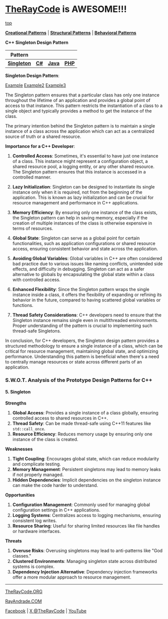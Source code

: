 # [TheRayCode](../../../README.md) is AWESOME!!!

[top](../README.md)

**[Creational Patterns](../README.md)** | **[Structural Patterns](../../Structural/README.md)** | **[Behavioral Patterns](../../Behavioral/README.md)**

**C++ Singleton Design Pattern**

|Pattern|   |   |   |
|---|---|---|---|
|  [**Singleton**](README.md) | [**C#**](../../../Csharp/Creational/Singleton/README.md) | [**Java**](../../../Java/Creational/Singleton/README.md) | [**PHP**](../../../PHP/Creational/Singleton/README.md) |

**Singleton Design Pattern**:

[Example](Example/README.md) [Example2](Example2/README.md) [Example3](Example3/README.md)

The Singleton pattern ensures that a particular class has only one instance throughout the lifetime of an application and provides a global point of access to that instance. This pattern restricts the instantiation of a class to a single object and typically provides a method to get the instance of the class.

The primary intention behind the Singleton pattern is to maintain a single instance of a class across the application which can act as a centralized source of truth or a shared resource.

**Importance for a C++ Developer**:

1. **Controlled Access**: Sometimes, it's essential to have just one instance of a class. This instance might represent a configuration object, a shared resource pool, a logging entity, or any other shared resource. The Singleton pattern ensures that this instance is accessed in a controlled manner.

2. **Lazy Initialization**: Singleton can be designed to instantiate its single instance only when it is required, not from the beginning of the application. This is known as lazy initialization and can be crucial for resource management and performance in C++ applications.

3. **Memory Efficiency**: By ensuring only one instance of the class exists, the Singleton pattern can help in saving memory, especially if the creation of multiple instances of the class is otherwise expensive in terms of resources.

4. **Global State**: Singleton can serve as a global point for certain functionalities, such as application configurations or shared resource access, ensuring consistent behavior and state across the application.

5. **Avoiding Global Variables**: Global variables in C++ are often considered bad practice due to various issues like naming conflicts, unintended side effects, and difficulty in debugging. Singleton can act as a safer alternative to globals by encapsulating the global state within a class with controlled access.

6. **Enhanced Flexibility**: Since the Singleton pattern wraps the single instance inside a class, it offers the flexibility of expanding or refining its behavior in the future, compared to having scattered global variables or functions.

7. **Thread Safety Considerations**: C++ developers need to ensure that the Singleton instance remains single even in multithreaded environments. Proper understanding of the pattern is crucial to implementing such thread-safe Singletons.

In conclusion, for C++ developers, the Singleton design pattern provides a structured methodology to ensure a single instance of a class, which can be critical for resource management, maintaining global state, and optimizing performance. Understanding this pattern is beneficial when there's a need to centrally manage resources or state across different parts of an application.

### **S.W.O.T. Analysis of the Prototype Design Patterns for C++**

#### **5. Singleton**
**Strengths**  
1. **Global Access**: Provides a single instance of a class globally, ensuring controlled access to shared resources in C++.  
2. **Thread Safety**: Can be made thread-safe using C++11 features like `std::call_once`.  
3. **Resource Efficiency**: Reduces memory usage by ensuring only one instance of the class is created.

**Weaknesses**  
1. **Tight Coupling**: Encourages global state, which can reduce modularity and complicate testing.  
2. **Memory Management**: Persistent singletons may lead to memory leaks if not properly managed.  
3. **Hidden Dependencies**: Implicit dependencies on the singleton instance can make the code harder to understand.

**Opportunities**  
1. **Configuration Management**: Commonly used for managing global configuration settings in C++ applications.  
2. **Logging Systems**: Centralizes access to logging mechanisms, ensuring consistent log writes.  
3. **Resource Sharing**: Useful for sharing limited resources like file handles or hardware interfaces.

**Threats**  
1. **Overuse Risks**: Overusing singletons may lead to anti-patterns like "God classes."  
2. **Clustered Environments**: Managing singleton state across distributed systems is complex.  
3. **Dependency Injection Alternative**: Dependency injection frameworks offer a more modular approach to resource management.

---


[TheRayCode.ORG](https://www.TheRayCode.org)  

[RayAndrade.COM](https://www.RayAndrade.com)

[Facebook](https://www.facebook.com/TheRayCode/) | [X @TheRayCode](https://www.x.com/TheRayCode/) | [YouTube](https://www.youtube.com/TheRayCode/)
